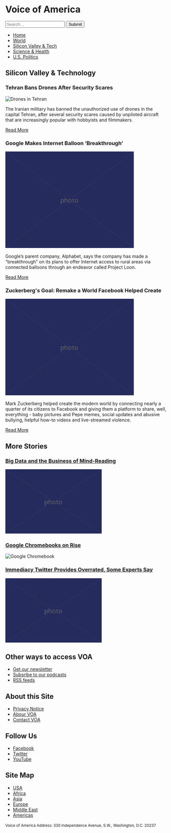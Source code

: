 <!DOCTYPE html>
<html lang="en">
  <head>
    <meta charset="UTF-8" />
    <title>Voice of America</title>
  </head>

  <body>

<h1>Voice of America</h1>
<form>
  <input type="search" placeholder="Search..."/>
  <input type="submit" value="Submit"/>
</form>

<ul>
  <li><a href="article.html">Home</a></li>
  <li><a href="article.html">World</a></li>
  <li><a href="article.html">Silicon Valley &amp; Tech</a>
  <li><a href="article.html">Science &amp; Health</a></li>
  <li><a href="article.html">U.S. Politics</a></li>
</ul>

<h2>Silicon Valley &amp; Technology</h2>

<h3>Tehran Bans Drones After Security Scares</h3>
<img src="400.pn" alt="Drones in Tehran"/>

<p>The Iranian military has banned the unauthorized use of drones in the capital Tehran, after several security scares caused by unpiloted aircraft that are increasingly popular with hobbyists and filmmakers.</p>

<p><a href="article.html">Read More</a></p>

<h3>Google Makes Internet Balloon ‘Breakthrough’</h3>
<img src="400.png" alt="Google balloon!" />

<p>Google’s parent company, Alphabet, says the company has made a “breakthrough” on its plans to offer Internet access to rural areas via connected balloons through an endeavor called Project Loon.</p>

<p><a href="article.html">Read More</a></p>

<h3>Zuckerberg's Goal: Remake а World Facebook Helped Create</h3>
<img src="400.png" alt="Zuckerberg's Goal">
<p>Mark Zuckerberg helped create the modern world by connecting nearly a quarter of its citizens to Facebook and giving them a platform to share, well, everything - baby pictures and Pepe memes, social updates and abusive bullying, helpful how-to videos and live-streamed violence.</p>

<p><a href="article.html">Read More</a></p>

<h2>More Stories</h2>

<h3><a href="article.html">Big Data and the Business of Mind-Reading</a></h3>
<img src="300.png" alt="Lots and lots of numbers" />

<h3><a href="article.html">Google Chromebooks on Rise</a></h3>
<img src="300.pg" alt="Google Chromebook" />

<h3><a href="article.html">Immediacy Twitter Provides Overrated, Some Experts Say</a></h3>
<img src="300.png" alt="Trump tweets" />

<h2>Other ways to access VOA</h2>

<ul>
  <li><a href="article.html">Get our newsletter</a></li>
  <li><a href="article.html">Subsribe to our podcasts</a></li>
  <li><a href="article.html">RSS feeds</a></li>
</ul>

<h2>About this Site</h2>

<ul>
  <li><a href="article.html">Privacy Notice</a></li>
  <li><a href="article.html">Abour VOA</a></li>
  <li><a href="article.html">Contact VOA</a></li>
</ul>

<h2>Follow Us</h2>

<ul>
  <li><a href="article.html">Facebook</a></li>
  <li><a href="article.html">Twitter</a></li>
  <li><a href="article.html">YouTube</a></li>
</ul>

<h2>Site Map</h2>

<ul>
  <li><a href="article.html">USA</a></li>
  <li><a href="article.html">Africa</a></li>
  <li><a href="article.html">Asia</a></li>
  <li><a href="article.html">Europe</a></li>
  <li><a href="article.html">Middle East</a></li>
  <li><a href="article.html">Americas</a></li>
</ul>

<p><small>Voice of America Address: 330 Independence Avenue, S.W., Washington, D.C. 20237</small></p>

</body>
</html>
